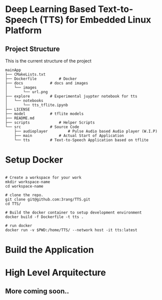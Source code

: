 # Deep Learning Based Text-to-Speech (TTS) for Embedded Linux Platform

## Project Structure
This is the current structure of the project
```shell
mainApp
├── CMakeLists.txt		
├── Dockerfile			# Docker 
├── docs			# docs and images
│   └── images
│       └── url.png
├── explore			# Experimental juypter notebook for tts 
│   └── notebooks
│       └── tts_tflite.ipynb
├── LICENSE
├── model			# tflite models
├── README.md
├── scripts 			# Helper Scripts
└── src				# Source Code
    ├── audioplayer 		# Pulse Audio based Audio player (W.I.P)
    ├── main			# Actual Start of Application 
    └── tts			# Text-to-Speech Application based on tflite

```

# Setup Docker 

```shell

# Create a workspace for your work
mkdir workspace-name
cd workspace-name

# clone the repo.
git clone git@github.com:3rang/TTS.git
cd TTS/

# Build the docker container to setup development environment
docker build -f Dockerfile -t tts .
 
# run docker 
docker run -v $PWD:/home/TTS/ --network host -it tts:latest

```

# Build the Application 

# High Level Arquitecture

## More coming soon..
